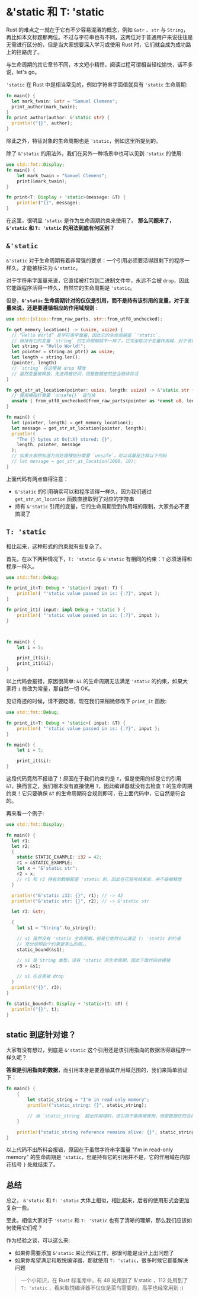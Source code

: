 # &'static 和 T: 'static

Rust 的难点之一就在于它有不少容易混淆的概念，例如 `&str` 、`str` 与 `String`， 再比如本文标题那两位。不过与字符串也有不同，这两位对于普通用户来说往往是无需进行区分的，但是当大家想要深入学习或使用 Rust 时，它们就会成为成功路上的拦路虎了。

与生命周期的其它章节不同，本文短小精悍，阅读过程可谓相当轻松愉快，话不多说，let's go。

`'static` 在 Rust 中是相当常见的，例如字符串字面值就具有 `'static` 生命周期:

```rust
fn main() {
  let mark_twain: &str = "Samuel Clemens";
  print_author(mark_twain);
}
fn print_author(author: &'static str) {
  println!("{}", author);
}
```

除此之外，特征对象的生命周期也是 `'static`，例如这里所提到的。

除了 `&'static` 的用法外，我们在另外一种场景中也可以见到 `'static` 的使用:

```rust
use std::fmt::Display;
fn main() {
    let mark_twain = "Samuel Clemens";
    print(&mark_twain);
}

fn print<T: Display + 'static>(message: &T) {
    println!("{}", message);
}
```

在这里，很明显 `'static` 是作为生命周期约束来使用了。 **那么问题来了， `&'static` 和 `T: 'static` 的用法到底有何区别？**

## `&'static`

`&'static` 对于生命周期有着非常强的要求：一个引用必须要活得跟剩下的程序一样久，才能被标注为 `&'static`。

对于字符串字面量来说，它直接被打包到二进制文件中，永远不会被 `drop`，因此它能跟程序活得一样久，自然它的生命周期是 `'static`。

但是，**`&'static` 生命周期针对的仅仅是引用，而不是持有该引用的变量，对于变量来说，还是要遵循相应的作用域规则** :

```rust
use std::{slice::from_raw_parts, str::from_utf8_unchecked};

fn get_memory_location() -> (usize, usize) {
  // “Hello World” 是字符串字面量，因此它的生命周期是 `'static`.
  // 但持有它的变量 `string` 的生命周期就不一样了，它完全取决于变量作用域，对于该例子来说，也就是当前的函数范围
  let string = "Hello World!";
  let pointer = string.as_ptr() as usize;
  let length = string.len();
  (pointer, length)
  // `string` 在这里被 drop 释放
  // 虽然变量被释放，无法再被访问，但是数据依然还会继续存活
}

fn get_str_at_location(pointer: usize, length: usize) -> &'static str {
  // 使用裸指针需要 `unsafe{}` 语句块
  unsafe { from_utf8_unchecked(from_raw_parts(pointer as *const u8, length)) }
}

fn main() {
  let (pointer, length) = get_memory_location();
  let message = get_str_at_location(pointer, length);
  println!(
    "The {} bytes at 0x{:X} stored: {}",
    length, pointer, message
  );
  // 如果大家想知道为何处理裸指针需要 `unsafe`，可以试着反注释以下代码
  // let message = get_str_at_location(1000, 10);
}
```

上面代码有两点值得注意：

- `&'static` 的引用确实可以和程序活得一样久，因为我们通过 `get_str_at_location` 函数直接取到了对应的字符串
- 持有 `&'static` 引用的变量，它的生命周期受到作用域的限制，大家务必不要搞混了

## `T: 'static`

相比起来，这种形式的约束就有些复杂了。

首先，在以下两种情况下，`T: 'static` 与 `&'static` 有相同的约束：`T` 必须活得和程序一样久。

```rust
use std::fmt::Debug;

fn print_it<T: Debug + 'static>( input: T) {
    println!( "'static value passed in is: {:?}", input );
}

fn print_it1( input: impl Debug + 'static ) {
    println!( "'static value passed in is: {:?}", input );
}



fn main() {
    let i = 5;

    print_it(&i);
    print_it1(&i);
}
```

以上代码会报错，原因很简单: `&i` 的生命周期无法满足 `'static` 的约束，如果大家将 `i` 修改为常量，那自然一切 OK。

见证奇迹的时候，请不要眨眼，现在我们来稍微修改下 `print_it` 函数:
```rust
use std::fmt::Debug;

fn print_it<T: Debug + 'static>( input: &T) {
    println!( "'static value passed in is: {:?}", input );
}

fn main() {
    let i = 5;

    print_it(&i);
}
```

这段代码竟然不报错了！原因在于我们约束的是 `T`，但是使用的却是它的引用 `&T`，换而言之，我们根本没有直接使用 `T`，因此编译器就没有去检查 `T` 的生命周期约束！它只要确保 `&T` 的生命周期符合规则即可，在上面代码中，它自然是符合的。

再来看一个例子:

```rust
use std::fmt::Display;

fn main() {
  let r1;
  let r2;
  {
    static STATIC_EXAMPLE: i32 = 42;
    r1 = &STATIC_EXAMPLE;
    let x = "&'static str";
    r2 = x;
    // r1 和 r2 持有的数据都是 'static 的，因此在花括号结束后，并不会被释放
  }

  println!("&'static i32: {}", r1); // -> 42
  println!("&'static str: {}", r2); // -> &'static str

  let r3: &str;

  {
    let s1 = "String".to_string();

    // s1 虽然没有 'static 生命周期，但是它依然可以满足 T: 'static 的约束
    // 充分说明这个约束是多么的弱。。
    static_bound(&s1);

    // s1 是 String 类型，没有 'static 的生命周期，因此下面代码会报错
    r3 = &s1;

    // s1 在这里被 drop
  }
  println!("{}", r3);
}

fn static_bound<T: Display + 'static>(t: &T) {
  println!("{}", t);
}
```

## static 到底针对谁？
大家有没有想过，到底是 `&'static` 这个引用还是该引用指向的数据活得跟程序一样久呢？

**答案是引用指向的数据**，而引用本身是要遵循其作用域范围的，我们来简单验证下：
```rust
fn main() {
    {
        let static_string = "I'm in read-only memory";
        println!("static_string: {}", static_string);

        // 当 `static_string` 超出作用域时，该引用不能再被使用，但是数据依然会存在于 binary 所占用的内存中
    }

    println!("static_string reference remains alive: {}", static_string);
}
```

以上代码不出所料会报错，原因在于虽然字符串字面量 "I'm in read-only memory" 的生命周期是 `'static`，但是持有它的引用并不是，它的作用域在内部花括号 `}` 处就结束了。



## 总结

总之， `&'static` 和 `T: 'static` 大体上相似，相比起来，后者的使用形式会更加复杂一些。

至此，相信大家对于 `'static` 和 `T: 'static` 也有了清晰的理解，那么我们应该如何使用它们呢？

作为经验之谈，可以这么来:

- 如果你需要添加 `&'static` 来让代码工作，那很可能是设计上出问题了
- 如果你希望满足和取悦编译器，那就使用 `T: 'static`，很多时候它都能解决问题

> 一个小知识，在 Rust 标准库中，有 48 处用到了 &'static ，112 处用到了 `T: 'static` ，看来取悦编译器不仅仅是菜鸟需要的，高手也经常用到 :)

